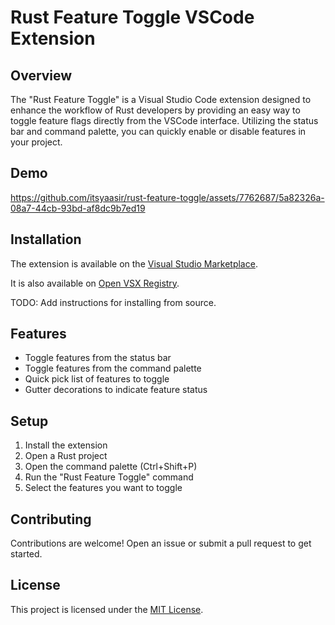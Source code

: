 # Rust Feature Toggle VSCode Extension

## Overview

The "Rust Feature Toggle" is a Visual Studio Code extension designed to enhance the workflow of Rust developers by providing an easy way to toggle feature flags directly from the VSCode interface. Utilizing the status bar and command palette, you can quickly enable or disable features in your project.

## Demo

https://github.com/itsyaasir/rust-feature-toggle/assets/7762687/5a82326a-08a7-44cb-93bd-af8dc9b7ed19

## Installation

The extension is available on the [Visual Studio Marketplace](https://marketplace.visualstudio.com/items?itemName=itsyaasir.rust-feature-toggler).

It is also available on [Open VSX Registry](https://open-vsx.org/extension/itsyaasir/rust-feature-toggler).

TODO: Add instructions for installing from source.

## Features

- Toggle features from the status bar
- Toggle features from the command palette
- Quick pick list of features to toggle
- Gutter decorations to indicate feature status

## Setup

1. Install the extension
2. Open a Rust project
3. Open the command palette (Ctrl+Shift+P)
4. Run the "Rust Feature Toggle" command
5. Select the features you want to toggle

## Contributing

Contributions are welcome! Open an issue or submit a pull request to get started.

## License

This project is licensed under the [MIT License](LICENSE).
